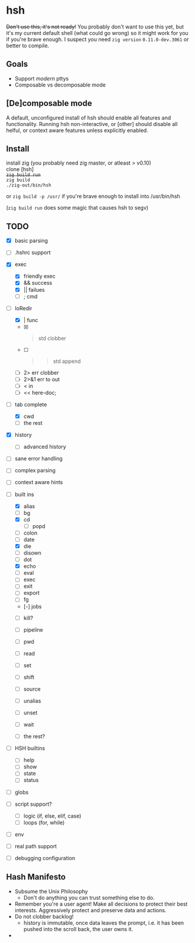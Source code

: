 # hsh
~~Don't use this, it's not ready!~~
You probably don't want to use this yet, but it's my current default shell (what
could go wrong) so it might work for you if you're brave enough. I suspect you
need `zig version` `0.11.0-dev.3061` or better to compile.


## Goals
  - Support *modern* pttys
  - Composable vs decomposable mode

## [De]composable mode
 A default, unconfigured install of hsh should enable all features and
 functionality. Running hsh non-interactive, or [other] should disable all
 helful, or context aware features unless explicitly enabled.

## Install
install zig (you probably need zig master, or atleast > v0.10)<br>
clone [hsh]<br>
~~`zig build run`~~<br>
`zig build`<br>
`./zig-out/bin/hsh`

or `zig build -p /usr/` if you're brave enough to install into /usr/bin/hsh

(`zig build run` does some magic that causes hsh to segv)

## TODO
  - [x] basic parsing
  - [ ] .hshrc support
  - [x] exec
    - [x] friendly exec
    - [x] && success
    - [x] || failues
    - [ ] ; cmd
  - [ ] IoRedir
    - [x] | func
    - [x] > std clobber
    - [ ] >> std append
    - [ ] 2> err clobber
    - [ ] 2>&1 err to out
    - [ ] < in
    - [ ] << here-doc;
  - [ ] tab complete
    - [x] cwd
    - [ ] the rest
  - [x] history
    - [ ] advanced history
  - [ ] sane error handling
  - [ ] complex parsing
  - [ ] context aware hints
  - [ ] built ins
    - [x] alias
    - [ ] bg
    - [x] cd
      - [ ] popd
    - [ ] colon
    - [ ] date
    - [x] die
    - [ ] disown
    - [ ] dot
    - [x] echo
    - [ ] eval
    - [ ] exec
    - [ ] exit
    - [ ] export
    - [ ] fg
    - [-] jobs
    - [ ] kill?
    - [ ] pipeline
    - [ ] pwd
    - [ ] read
    - [ ] set
    - [ ] shift
    - [ ] source
    - [ ] unalias
    - [ ] unset
    - [ ] wait

    - [ ] the rest?
  - [ ] HSH builtins
    - [ ] help
    - [ ] show
    - [ ] state
    - [ ] status
  - [ ] globs
  - [ ] script support?
    - [ ] logic (if, else, elif, case)
    - [ ] loops (for, while)
  - [ ] env
  - [ ] real path support
  - [ ] debugging configuration


## Hash Manifesto
  * Subsume the Unix Philosophy
    * Don't do anything you can trust something else to do.
  * Remember you're a user agent! Make all decisions to protect their best
    interests. Aggressively protect and preserve data and actions.
  * Do not clobber backlog!
    * history is immutable, once data leaves the prompt, i.e. it has been pushed
      into the scroll back, the user owns it.
  *
